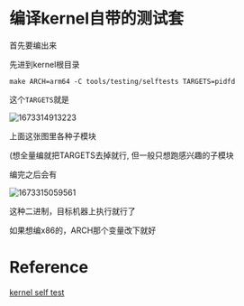 # 编译kernel自带的测试套
首先要编出来

先进到kernel根目录
```
make ARCH=arm64 -C tools/testing/selftests TARGETS=pidfd
```

这个`TARGETS`就是

![1673314913223](https://user-images.githubusercontent.com/31315527/211442578-91b61fa7-bd69-41a3-909b-e2700c8d23c8.png)

上面这张图里各种子模块

(想全量编就把TARGETS去掉就行, 但一般只想跑感兴趣的子模块

编完之后会有

![1673315059561](https://user-images.githubusercontent.com/31315527/211442926-d0215094-1e86-489d-94c7-6059098f1997.png)

这种二进制，目标机器上执行就行了

如果想编x86的，ARCH那个变量改下就好

# Reference
[kernel self test](https://www.kernel.org/doc/html/v5.0/dev-tools/kselftest.html)

